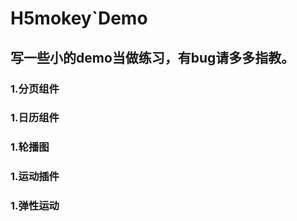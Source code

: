# H5mokey`Demo

## 写一些小的demo当做练习，有bug请多多指教。

### 1.分页组件

### 1.日历组件

### 1.轮播图

### 1.运动插件

### 1.弹性运动